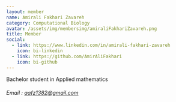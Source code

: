 ```yaml
---
layout: member
name: Amirali Fakhari Zavareh
category: Computational Biology
avatar: /assets/img/membersimg/amiraliFakhariZavareh.png
title: Member
social:
  - link: https://www.linkedin.com/in/amirali-fakhari-zavareh
    icon: bi-linkedin
  - link: https://github.com/AmirAliFakhari
    icon: bi-github
---
```


Bachelor student in Applied mathematics

###### Email : aafz1382@gmail.com
